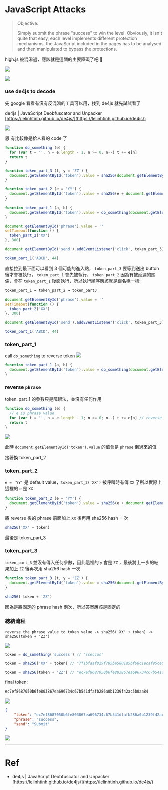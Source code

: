# JavaScript Attacks

> Objective:
>
>
> Simply submit the phrase "success" to win the level. Obviously, it
> isn't quite that easy, each level implements different protection
> mechanisms, the JavaScript included in the pages has to be analysed and
> then manipulated to bypass the protections.

high.js 被混淆過，應該就是這關的主要障礙了吧 🤔

![](https://s3.us-west-2.amazonaws.com/secure.notion-static.com/39da7c41-b03a-4521-9bf3-126c5c2dad05/Untitled.png?X-Amz-Algorithm=AWS4-HMAC-SHA256&X-Amz-Content-Sha256=UNSIGNED-PAYLOAD&X-Amz-Credential=AKIAT73L2G45EIPT3X45%2F20220222%2Fus-west-2%2Fs3%2Faws4_request&X-Amz-Date=20220222T073409Z&X-Amz-Expires=86400&X-Amz-Signature=07a7da9af88d8937fbd97283bc233da75ecdcd98d9a7c49b88c1ef29065aa98a&X-Amz-SignedHeaders=host&response-content-disposition=filename%20%3D%22Untitled.png%22&x-id=GetObject)

![](https://s3.us-west-2.amazonaws.com/secure.notion-static.com/8da0278c-d778-4568-aece-7a764f193a26/Untitled.png?X-Amz-Algorithm=AWS4-HMAC-SHA256&X-Amz-Content-Sha256=UNSIGNED-PAYLOAD&X-Amz-Credential=AKIAT73L2G45EIPT3X45%2F20220222%2Fus-west-2%2Fs3%2Faws4_request&X-Amz-Date=20220222T073423Z&X-Amz-Expires=86400&X-Amz-Signature=20368db7ab9184d90596535b4205d9b3f82bd2202579a63e8af20ae7284e6f4a&X-Amz-SignedHeaders=host&response-content-disposition=filename%20%3D%22Untitled.png%22&x-id=GetObject)

### use  de4js to decode

先 google 看看有沒有反混淆的工具可以用，找到 de4js 就先試試看了

de4js | JavaScript Deobfuscator and Unpacker
[https://lelinhtinh.github.io/de4js/](https://lelinhtinh.github.io/de4js/)

![](https://s3.us-west-2.amazonaws.com/secure.notion-static.com/ecdc9eba-cb13-43f7-96aa-8b58c3a740d2/Untitled.png?X-Amz-Algorithm=AWS4-HMAC-SHA256&X-Amz-Content-Sha256=UNSIGNED-PAYLOAD&X-Amz-Credential=AKIAT73L2G45EIPT3X45%2F20220222%2Fus-west-2%2Fs3%2Faws4_request&X-Amz-Date=20220222T073528Z&X-Amz-Expires=86400&X-Amz-Signature=bcb9e89c066c00353b1b25ae03c8da3999d98ce40959df4b4689d5e0b4aa3fc2&X-Amz-SignedHeaders=host&response-content-disposition=filename%20%3D%22Untitled.png%22&x-id=GetObject)

恩 有比較像是給人看的 code 了

```jsx
function do_something (e) {
  for (var t = '', n = e.length - 1; n >= 0; n--) t += e[n]
  return t
}

function token_part_3 (t, y = 'ZZ') {
  document.getElementById('token').value = sha256(document.getElementById('token').value + y)
}

function token_part_2 (e = 'YY') {
  document.getElementById('token').value = sha256(e + document.getElementById('token').value)
}

function token_part_1 (a, b) {
  document.getElementById('token').value = do_something(document.getElementById('phrase').value)
}

document.getElementById('phrase').value = ''
setTimeout(function () {
  token_part_2('XX')
}, 300)

document.getElementById('send').addEventListener('click', token_part_3)

token_part_1('ABCD', 44)
```

直接拉到最下面可以看到 3 個可能的進入點， `token_part_3` 要等到送出 button 後才會被執行， `token_part_1` 會先被執行， `token_part_2` 因為有被延遲的關係，會在 `token_part_1` 後面執行，所以執行順序應該就是跟名稱一樣:

```
token_part_1 → token_part_2 → token_part3 
```

```jsx
document.getElementById('phrase').value = ''
setTimeout(function () {
  token_part_2('XX')
}, 300)

document.getElementById('send').addEventListener('click', token_part_3)

token_part_1('ABCD', 44)
```

### token_part_1

call `do_something` to reverse token
![](https://s3.us-west-2.amazonaws.com/secure.notion-static.com/56e9d7c7-ed00-4a17-9095-433bdafc21c9/Untitled.png?X-Amz-Algorithm=AWS4-HMAC-SHA256&X-Amz-Content-Sha256=UNSIGNED-PAYLOAD&X-Amz-Credential=AKIAT73L2G45EIPT3X45%2F20220222%2Fus-west-2%2Fs3%2Faws4_request&X-Amz-Date=20220222T073604Z&X-Amz-Expires=86400&X-Amz-Signature=b2e5a46cae62de579e315331f76fea18c282d9f90831b6f516b50e247362028f&X-Amz-SignedHeaders=host&response-content-disposition=filename%20%3D%22Untitled.png%22&x-id=GetObject)
```jsx
function token_part_1 (a, b) {
  document.getElementById('token').value = do_something(document.getElementById('phrase').value)
}
```

### reverse `phrase`

token_part_1 的參數只是障眼法，並沒有任何作用

```jsx
function do_something (e) {
  // e is phrase value
  for (var t = '', n = e.length - 1; n >= 0; n--) t += e[n] // reverse the phrase
  return t
}
```
![](https://s3.us-west-2.amazonaws.com/secure.notion-static.com/884a53b7-ee56-46c5-bdf1-b59a05491965/Untitled.png?X-Amz-Algorithm=AWS4-HMAC-SHA256&X-Amz-Content-Sha256=UNSIGNED-PAYLOAD&X-Amz-Credential=AKIAT73L2G45EIPT3X45%2F20220222%2Fus-west-2%2Fs3%2Faws4_request&X-Amz-Date=20220222T073623Z&X-Amz-Expires=86400&X-Amz-Signature=156e9ade7a614af455b8772736cf6cb73ca9c20cd3b531df267ec8a0dd40cd49&X-Amz-SignedHeaders=host&response-content-disposition=filename%20%3D%22Untitled.png%22&x-id=GetObject)

此時 `document.getElementById('token').value` 的值會是 `phrase` 倒過來的值

接著換 token_part_2

### token_part_2

`e = 'YY'` 是 default value，`token_part_2('XX')` 被呼叫時有傳 `XX` 了所以實際上這裡的 `e` 是 `XX`

```jsx
function token_part_2 (e = 'YY') {
  document.getElementById('token').value = sha256(e + document.getElementById('token').value)
}
```

將 reverse 後的 phrase 前面加上 `XX` 後再用 sha256 hash 一次

```jsx
sha256('XX' + token)
```

最後是 token_part_3

### token_part_3

`token_part_3` 並沒有傳入任何參數，因此這裡的 `y` 會是 `ZZ` ，最後將上一步的結果加上 `ZZ` 後再次用 sha256 hash 一次

```jsx
function token_part_3 (t, y = 'ZZ') {
  document.getElementById('token').value = sha256(document.getElementById('token').value + y)
}
```

```jsx
sha256( token + 'ZZ')
```

因為是將固定的 phrase hash 兩次，所以答案應該是固定的

### 總結流程

```
reverse the phrase value to token value -> sha256('XX' + token) -> sha256(token + 'ZZ')
```

![](https://s3.us-west-2.amazonaws.com/secure.notion-static.com/b92129a7-88d9-4c5e-ad1b-910af6841b9e/Untitled.png?X-Amz-Algorithm=AWS4-HMAC-SHA256&X-Amz-Content-Sha256=UNSIGNED-PAYLOAD&X-Amz-Credential=AKIAT73L2G45EIPT3X45%2F20220222%2Fus-west-2%2Fs3%2Faws4_request&X-Amz-Date=20220222T090932Z&X-Amz-Expires=86400&X-Amz-Signature=19d68ff123e65b7fa3956d582b0f94e9fc1a321c43a3afd96245b495c5d7dfa6&X-Amz-SignedHeaders=host&response-content-disposition=filename%20%3D%22Untitled.png%22&x-id=GetObject)

```jsx
token = do_something('success') // "sseccus"
```

```jsx
token = sha256('XX' + token) // "7f1bfaaf829f785ba5801d5bf68c1ecaf95ce04545462c8b8f311dfc9014068a"
```

```jsx
token = sha256(token + 'ZZ') // "ec7ef8687050b6fe803867ea696734c67b541dfafb286a0b1239f42ac5b0aa84"
```

final token:

```jsx
ec7ef8687050b6fe803867ea696734c67b541dfafb286a0b1239f42ac5b0aa84
```

![](https://s3.us-west-2.amazonaws.com/secure.notion-static.com/b444fa5e-fee8-4ce4-9ff1-51317eeca5a9/Untitled.png?X-Amz-Algorithm=AWS4-HMAC-SHA256&X-Amz-Content-Sha256=UNSIGNED-PAYLOAD&X-Amz-Credential=AKIAT73L2G45EIPT3X45%2F20220222%2Fus-west-2%2Fs3%2Faws4_request&X-Amz-Date=20220222T073706Z&X-Amz-Expires=86400&X-Amz-Signature=5a228e1ee39476f53d305a4191294d02c1a7da93671137bacda85c2ab066456d&X-Amz-SignedHeaders=host&response-content-disposition=filename%20%3D%22Untitled.png%22&x-id=GetObject)

```json
{
	"token": "ec7ef8687050b6fe803867ea696734c67b541dfafb286a0b1239f42ac5b0aa84",
	"phrase": "success",
	"send": "Submit"
}
```
![](https://s3.us-west-2.amazonaws.com/secure.notion-static.com/5e2bf3fd-9421-480d-a99e-cb74b554f5f6/Untitled.png?X-Amz-Algorithm=AWS4-HMAC-SHA256&X-Amz-Content-Sha256=UNSIGNED-PAYLOAD&X-Amz-Credential=AKIAT73L2G45EIPT3X45%2F20220222%2Fus-west-2%2Fs3%2Faws4_request&X-Amz-Date=20220222T073719Z&X-Amz-Expires=86400&X-Amz-Signature=0e999994b2fd28e3ff230dae7e82a5565961cb057dcf9592ea381b7410998e97&X-Amz-SignedHeaders=host&response-content-disposition=filename%20%3D%22Untitled.png%22&x-id=GetObject)

---
# Ref

- de4js | JavaScript Deobfuscator and Unpacker
  [https://lelinhtinh.github.io/de4js/](https://lelinhtinh.github.io/de4js/)
